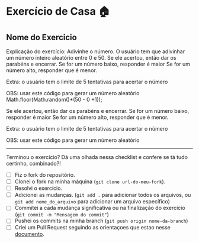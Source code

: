 # Exercício de Casa 🏠 

## Nome do Exercicio

Explicação do exercício: Adivinhe o número. O usuário tem que adivinhar um número inteiro aleatório entre 0 e 50.
Se ele acertou, então dar os parabéns e encerrar. Se for um número baixo, responder é maior Se for um número alto, responder que é menor.

Extra: o usuário tem o limite de 5 tentativas para acertar o número

OBS: usar este código para gerar um número aleatório Math.floor(Math.random()*(50 - 0 +1));

Se ele acertou, então dar os parabéns e encerrar.
Se for um número baixo, responder é maior
Se for um número alto, responder que é menor.

Extra: o usuário tem o limite de 5 tentativas para acertar o número

OBS: usar este código para gerar um número aleatório




---

Terminou o exercício? Dá uma olhada nessa checklist e confere se tá tudo certinho, combinado?!

- [ ] Fiz o fork do repositório.
- [ ] Clonei o fork na minha máquina (`git clone url-do-meu-fork`).
- [ ] Resolvi o exercício.
- [ ] Adicionei as mudanças. (`git add .` para adicionar todos os arquivos, ou `git add nome_do_arquivo` para adicionar um arquivo específico)
- [ ] Commitei a cada mudança significativa ou na finalização do exercício (`git commit -m "Mensagem do commit"`)
- [ ] Pushei os commits na minha branch (`git push origin nome-da-branch`)
- [ ] Criei um Pull Request seguindo as orientaçoes que estao nesse [documento](https://github.com/mflilian/repo-example/blob/main/exercicios/para-casa/instrucoes-pull-request.md).
